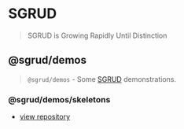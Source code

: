# SGRUD
> SGRUD is Growing Rapidly Until Distinction

## @sgrud/demos
> `@sgrud/demos` - Some [SGRUD](https://sgrud.github.io) demonstrations.

### @sgrud/demos/skeletons
- [view repository](https://github.com/sgrud/demos/tree/main/skeletons)
